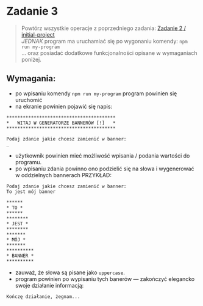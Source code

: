 # Zadanie 3

> Powtórz wszystkie operacje z poprzedniego zadania: [Zadanie 2 / initial-project](../2-initial-project/initial-project.md)  
> _JEDNAK_ program ma uruchamiać się po wygonaniu komendy: `npm run my-program`  
> ... oraz posiadać dodatkowe funkcjonalności opisane w wymaganiach poniżej.

## Wymagania:
- po wpisaniu komendy `npm run my-program` program powinien się uruchomić
- na ekranie powinien pojawić się napis:
```
****************************************
*   WITAJ W GENERATORZE BANNERÓW [!]   *
****************************************

Podaj zdanie jakie chcesz zamienić w banner:
_
```
- użytkownik powinien mieć możliwość wpisania / podania wartości do programu.
- po wpisaniu zdania powinno ono podzielić się na słowa i wygenerować w oddzielnych bannerach PRZYKŁAD:
```
Podaj zdanie jakie chcesz zamienić w banner:
To jest mój banner

******
* TO *
******
********
* JEST *
********
*******
* MÓJ *
*******
**********
* BANNER *
**********
```
- zauważ, że słowa są pisane jako `uppercase`.
- program powinien po wypisaniu tych banerów — zakończyć elegancko swoje działanie informacją:
```
Kończę działanie, żegnam...
```
